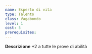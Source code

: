 ```yaml
---
name: Esperto di vita
type: Talento
class: Vagabondo
level: 1
cost: 5
prerequisites: 
---
```


**Descrizione**
+2 a tutte le prove di abilità